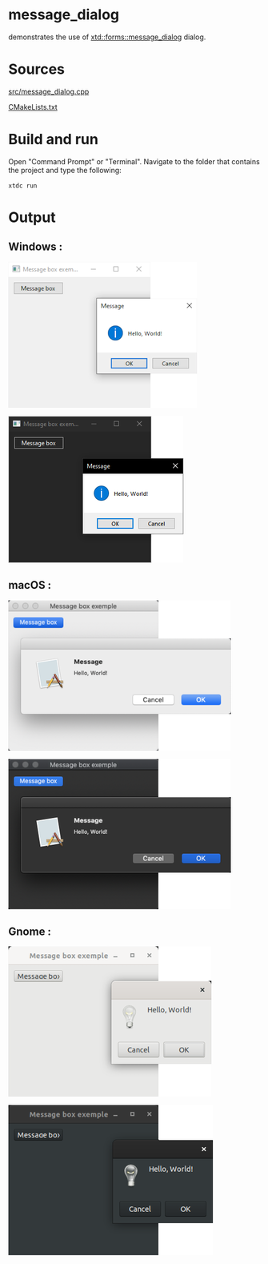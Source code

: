 # message_dialog

demonstrates the use of [xtd::forms::message_dialog](../../../../src/xtd_forms/include/xtd/forms/message_dialog.hpp) dialog.

# Sources

[src/message_dialog.cpp](src/message_dialog.cpp)

[CMakeLists.txt](CMakeLists.txt)

# Build and run

Open "Command Prompt" or "Terminal". Navigate to the folder that contains the project and type the following:

```shell
xtdc run
```

# Output

## Windows :

![Screenshot](../../../../docs/pictures/examples/message_dialog_w.png)

![Screenshot](../../../../docs/pictures/examples/message_dialog_wd.png)

## macOS :

![Screenshot](../../../../docs/pictures/examples/message_dialog_m.png)

![Screenshot](../../../../docs/pictures/examples/message_dialog_md.png)

## Gnome :

![Screenshot](../../../../docs/pictures/examples/message_dialog_g.png)

![Screenshot](../../../../docs/pictures/examples/message_dialog_gd.png)

